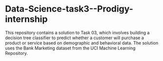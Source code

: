 # Data-Science-task3--Prodigy-internship
This repository contains a solution to Task 03, which involves building a decision tree classifier to predict whether a customer will purchase a product or service based on demographic and behavioral data. The solution uses the Bank Marketing dataset from the UCI Machine Learning Repository. 
